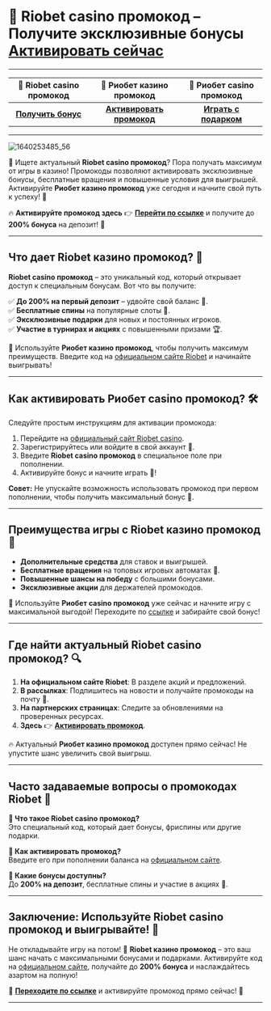 # 🎁 Riobet casino промокод – Получите эксклюзивные бонусы [**Активировать сейчас**](https://brandplay.link/dtx89f2L)

---

| 💎 **Riobet casino промокод** | 🎰 **Риобет казино промокод** | 🌟 **Риобет casino промокод** |
|:----------------------------:|:-----------------------------:|:----------------------------:|
| [**Получить бонус**](https://brandplay.link/dtx89f2L) | [**Активировать промокод**](https://brandplay.link/dtx89f2L) | [**Играть с подарком**](https://brandplay.link/dtx89f2L) |

---
![1640253485_56](https://github.com/user-attachments/assets/71b2709c-a4e9-401c-82e6-a12664b57b30)

🎉 Ищете актуальный **Riobet casino промокод**? Пора получать максимум от игры в казино! Промокоды позволяют активировать эксклюзивные бонусы, бесплатные вращения и повышенные условия для выигрышей. Активируйте **Риобет казино промокод** уже сегодня и начните свой путь к успеху! 🚀  

🔥 **Активируйте промокод здесь** 👉 [**Перейти по ссылке**](https://brandplay.link/dtx89f2L) и получите до **200% бонуса** на депозит! 🎰  

---

## Что дает Riobet казино промокод? 🎁  

**Riobet casino промокод** – это уникальный код, который открывает доступ к специальным бонусам. Вот что вы получите:  

✅ **До 200% на первый депозит** – удвойте свой баланс 🎉.  
✅ **Бесплатные спины** на популярные слоты 🎰.  
✅ **Эксклюзивные подарки** для новых и постоянных игроков.  
✅ **Участие в турнирах и акциях** с повышенными призами 🏆.  

🎯 Используйте **Риобет казино промокод**, чтобы получить максимум преимуществ. Введите код на [официальном сайте Riobet](https://brandplay.link/dtx89f2L) и начинайте выигрывать!  

---

## Как активировать Риобет casino промокод? 🛠️  

Следуйте простым инструкциям для активации промокода:  

1. Перейдите на [официальный сайт Riobet casino](https://brandplay.link/dtx89f2L).  
2. Зарегистрируйтесь или войдите в свой аккаунт 🎲.  
3. Введите **Riobet casino промокод** в специальное поле при пополнении.  
4. Активируйте бонус и начните играть 🎰!  

**Совет:** Не упускайте возможность использовать промокод при первом пополнении, чтобы получить максимальный бонус 💎.  

---

## Преимущества игры с Riobet казино промокод 🌟  

- **Дополнительные средства** для ставок и выигрышей.  
- **Бесплатные вращения** на топовых игровых автоматах 🎰.  
- **Повышенные шансы на победу** с большими бонусами.  
- **Эксклюзивные акции** для держателей промокодов.  

🎁 Используйте **Риобет casino промокод** уже сейчас и начните игру с максимальной выгодой! Переходите по [ссылке](https://brandplay.link/dtx89f2L) и забирайте свой бонус!  

---

## Где найти актуальный Riobet casino промокод? 🔍  

1. **На официальном сайте Riobet**: В разделе акций и предложений.  
2. **В рассылках**: Подпишитесь на новости и получайте промокоды на почту 📧.  
3. **На партнерских страницах**: Следите за обновлениями на проверенных ресурсах.  
4. **Здесь** 👉 [**Активировать промокод**](https://brandplay.link/dtx89f2L).  

🔥 Актуальный **Риобет казино промокод** доступен прямо сейчас! Не упустите шанс увеличить свой выигрыш.  

---

## Часто задаваемые вопросы о промокодах Riobet 🎯  

**🔹 Что такое Riobet casino промокод?**  
Это специальный код, который дает бонусы, фриспины или другие подарки.  

**🔹 Как активировать промокод?**  
Введите его при пополнении баланса на [официальном сайте](https://brandplay.link/dtx89f2L).  

**🔹 Какие бонусы доступны?**  
До **200% на депозит**, бесплатные спины и участие в акциях 🎁.  

---

## Заключение: Используйте Riobet casino промокод и выигрывайте! 🎰  

Не откладывайте игру на потом! 🎲 **Riobet казино промокод** – это ваш шанс начать с максимальными бонусами и подарками. Активируйте код на [официальном сайте](https://brandplay.link/dtx89f2L), получайте до **200% бонуса** и наслаждайтесь азартом на полную!  

🎁 [**Переходите по ссылке**](https://brandplay.link/dtx89f2L) и активируйте промокод прямо сейчас! 🚀  

---


